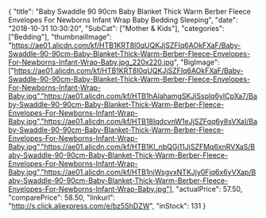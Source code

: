{
	"title": "Baby Swaddle 90 90cm Baby Blanket Thick Warm Berber Fleece Envelopes For Newborns Infant Wrap Baby Bedding Sleeping",
	"date": "2018-10-31 10:30:20",
	"SubCat": ["Mother & Kids"],
	"categories": ["Bedding"],
	"thumbnailImage": "https://ae01.alicdn.com/kf/HTB1KRT8l0qUQKJjSZFIq6AOkFXaF/Baby-Swaddle-90-90cm-Baby-Blanket-Thick-Warm-Berber-Fleece-Envelopes-For-Newborns-Infant-Wrap-Baby.jpg_220x220.jpg",
	"BigImage": ["https://ae01.alicdn.com/kf/HTB1KRT8l0qUQKJjSZFIq6AOkFXaF/Baby-Swaddle-90-90cm-Baby-Blanket-Thick-Warm-Berber-Fleece-Envelopes-For-Newborns-Infant-Wrap-Baby.jpg","https://ae01.alicdn.com/kf/HTB1hAlahamgSKJjSsplq6yICpXa7/Baby-Swaddle-90-90cm-Baby-Blanket-Thick-Warm-Berber-Fleece-Envelopes-For-Newborns-Infant-Wrap-Baby.jpg","https://ae01.alicdn.com/kf/HTB18IqdcvnW1eJjSZFqq6y8sVXaI/Baby-Swaddle-90-90cm-Baby-Blanket-Thick-Warm-Berber-Fleece-Envelopes-For-Newborns-Infant-Wrap-Baby.jpg","https://ae01.alicdn.com/kf/HTB1Kl_nbQGj11JjSZFMq6xnRVXaS/Baby-Swaddle-90-90cm-Baby-Blanket-Thick-Warm-Berber-Fleece-Envelopes-For-Newborns-Infant-Wrap-Baby.jpg","https://ae01.alicdn.com/kf/HTB1njWsgvxNTKJjy0Fjq6x6yVXap/Baby-Swaddle-90-90cm-Baby-Blanket-Thick-Warm-Berber-Fleece-Envelopes-For-Newborns-Infant-Wrap-Baby.jpg"],
	"actualPrice": 57.50,
	"comparePrice": 58.50,
	"linkurl": "http://s.click.aliexpress.com/e/bz5ShDZW",
	"inStock": 131
}

